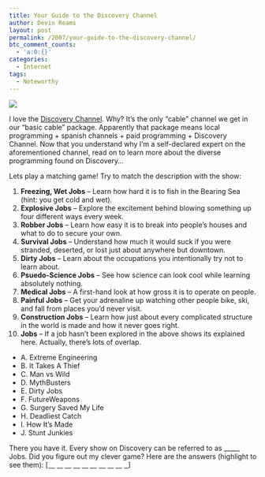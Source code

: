 ```yaml
---
title: Your Guide to the Discovery Channel
author: Devin Reams
layout: post
permalink: /2007/your-guide-to-the-discovery-channel/
btc_comment_counts:
  - 'a:0:{}'
categories:
  - Internet
tags:
  - Noteworthy
---
```

<img src="http://devinreams.com/wp-content/uploads/2007/01/discoverychannel.png" align="center" />

I love the [Discovery Channel][1]. Why? It&#8217;s the only &#8220;cable&#8221; channel we get in our &#8220;basic cable&#8221; package. Apparently that package means local programming + spanish channels + paid programming + Discovery Channel. Now that you understand why I&#8217;m a self-declared expert on the aforementioned channel, read on to learn more about the diverse programming found on Discovery&#8230;

<!--more-->

Lets play a matching game! Try to match the description with the show:

1.  **Freezing, Wet Jobs** &#8211; Learn how hard it is to fish in the Bearing Sea (hint: you get cold and wet). 
2.  **Explosive Jobs** &#8211; Explore the excitement behind blowing something up four different ways every week.
3.  **Robber Jobs** &#8211; Learn how easy it is to break into people&#8217;s houses and what to do to secure your own.
4.  **Survival Jobs** &#8211; Understand how much it would suck if you were stranded, deserted, or lost just about anywhere but downtown.
5.  **Dirty Jobs** &#8211; Learn about the occupations you intentionally try not to learn about.
6.  **Psuedo-Science Jobs** &#8211; See how science can look cool while learning absolutely nothing.
7.  **Medical Jobs** &#8211; A first-hand look at how gross it is to operate on people.
8.  **Painful Jobs** &#8211; Get your adrenaline up watching other people bike, ski, and fall from places you&#8217;d never visit.
9.  **Construction Jobs** &#8211; Learn how just about every complicated structure in the world is made and how it never goes right.
10. **Jobs** &#8211; If a job hasn&#8217;t been explored in the above shows its explained here. Actually, there&#8217;s lots of overlap.

*   A. Extreme Engineering
*   B. It Takes A Thief
*   C. Man vs Wild
*   D. MythBusters
*   E. Dirty Jobs
*   F. FutureWeapons
*   G. Surgery Saved My Life
*   H. Deadliest Catch
*   I. How It&#8217;s Made
*   J. Stunt Junkies

There you have it. Every show on Discovery can be referred to as \_____ Jobs. Did you figure out my clever game? Here are the answers (highlight to see them): <u>[ <font color="#ffffff">H, F, B, C, E, D, G, J, A, I</font>]</u>

 [1]: http://www.discoverychannel.com/